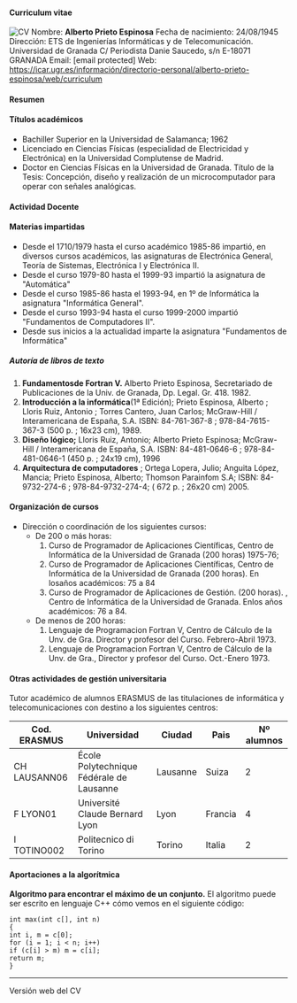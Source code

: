 #### Curriculum vitae
![CV](https://i.ibb.co/x5DxHHp/Aprieto-2009-1-1-1.jpg)
Nombre: **Alberto Prieto Espinosa**
Fecha de nacimiento: 24/08/1945
Dirección:
ETS de Ingenierías Informáticas y de Telecomunicación.
Universidad de Granada
C/ Periodista Danie Saucedo, s/n
E-18071 GRANADA
Email: [email protected]
Web: https://icar.ugr.es/información/directorio-personal/alberto-prieto-espinosa/web/curriculum

#### Resumen
#### Títulos académicos

* Bachiller Superior en la Universidad de Salamanca; 1962
* Licenciado en Ciencias Físicas (especialidad de Electricidad y Electrónica) en la Universidad Complutense de Madrid.
* Doctor en Ciencias Físicas en la Universidad de Granada. Título de la Tesis: Concepción, diseño y realización de un microcomputador para operar con señales analógicas.

#### Actividad Docente

#### Materias impartidas

* Desde el 1710/1979 hasta el curso académico 1985-86 impartió, en diversos cursos académicos, las asignaturas de Electrónica General, Teoría de Sistemas, Electrónica I y Electrónica II.
* Desde el curso 1979-80 hasta el 1999-93 impartió la asignatura de "Automática"
* Desde el curso 1985-86 hasta el 1993-94, en 1º de Informática la asignatura "Informática General".
* Desde el curso 1993-94 hasta el curso 1999-2000 impartió "Fundamentos de Computadores II".
* Desde sus inicios a la actualidad imparte la asignatura "Fundamentos de Informática"

##### Autoría de libros de texto

1. **Fundamentosde Fortran V.** Alberto Prieto Espinosa, Secretariado de Publicaciones de la Univ. de Granada, Dp. Legal. Gr. 418. 1982.
2. **Introducción a la informática**(1ª Edición); Prieto Espinosa, Alberto ; Lloris Ruiz, Antonio ; Torres Cantero, Juan Carlos; McGraw-Hill / Interamericana de España, S.A. ISBN: 84-761-367-8 ; 978-84-7615- 367-3 (500 p. ; 16x23 cm), 1989.
3. **Diseño lógico;** Lloris Ruiz, Antonio; Alberto Prieto Espinosa; McGraw-Hill / Interamericana de España, S.A. ISBN: 84-481-0646-6 ; 978-84-481-0646-1 (450 p. ; 24x19 cm), 1996
4. **Arquitectura de computadores** ; Ortega Lopera, Julio; Anguita López, Mancia; Prieto Espinosa, Alberto; Thomson Parainfom S.A; ISBN: 84-9732-274-6 ; 978-84-9732-274-4; ( 672 p. ; 26x20 cm) 2005.


#### Organización de cursos

* Dirección o coordinación de los siguientes cursos:
    *  De 200 o más horas:
        1. Curso de Programador de Aplicaciones Científicas, Centro de Informática de la Universidad de Granada (200 horas) 1975-76;
        2. Curso de Programador de Aplicaciones Científicas, Centro de Informática de la Universidad de Granada (200 horas). En losaños académicos: 75 a 84
        3. Curso de Programador de Aplicaciones de Gestión. (200 horas). , Centro de Informática de la Universidad de Granada. Enlos años académicos: 76 a 84.
    * De menos de 200 horas:
      1. Lenguaje de Programacion Fortran V, Centro de Cálculo de la Unv. de Gra. Director y profesor del Curso. Febrero-Abril 1973.
      2. Lenguaje de Programacion Fortran V, Centro de Cálculo de la Unv. de Gra., Director y profesor del Curso. Oct.-Enero 1973. 

#### Otras actividades de gestión universitaria 
Tutor académico de alumnos ERASMUS de las titulaciones de informática y telecomunicaciones con destino a los siguientes centros:

| Cod. ERASMUS | Universidad| Ciudad | Pais | Nº alumnos |
|-------------------|-------------|---------------|-------------|--------|
| CH LAUSANN06 | École Polytechnique Fédérale de Lausanne | Lausanne | Suiza | 2
| F LYON01 | Université Claude Bernard Lyon | Lyon |Francia | 4
| I TOTINO002 | Politecnico di Torino | Torino | Italia | 2


#### Aportaciones a la algorítmica
**Algoritmo para encontrar el máximo de un conjunto.** El algoritmo puede ser escrito en lenguaje C++ cómo vemos en el siguiente código:
``` 
int max(int c[], int n)
{
int i, m = c[0];
for (i = 1; i < n; i++)
if (c[i] > m) m = c[i];
return m;
}  
```
---
Versión web del CV

